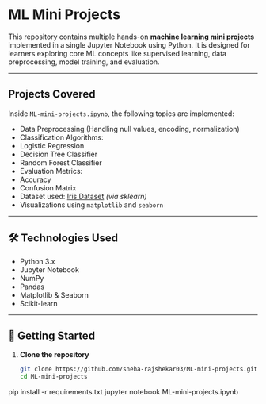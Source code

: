 #  ML Mini Projects

This repository contains multiple hands-on **machine learning mini projects** implemented in a single Jupyter Notebook using Python. It is designed for learners exploring core ML concepts like supervised learning, data preprocessing, model training, and evaluation.

---

##  Projects Covered

Inside `ML-mini-projects.ipynb`, the following topics are implemented:

-  Data Preprocessing (Handling null values, encoding, normalization)
-  Classification Algorithms:
  - Logistic Regression
  - Decision Tree Classifier
  - Random Forest Classifier
-  Evaluation Metrics:
  - Accuracy
  - Confusion Matrix
-  Dataset used: [Iris Dataset](https://archive.ics.uci.edu/ml/datasets/iris) *(via sklearn)*
-  Visualizations using `matplotlib` and `seaborn`

---

## 🛠️ Technologies Used

- Python 3.x  
- Jupyter Notebook  
- NumPy  
- Pandas  
- Matplotlib & Seaborn  
- Scikit-learn  

---

## 🚀 Getting Started

1. **Clone the repository**

   ```bash
   git clone https://github.com/sneha-rajshekar03/ML-mini-projects.git
   cd ML-mini-projects
pip install -r requirements.txt
jupyter notebook ML-mini-projects.ipynb
